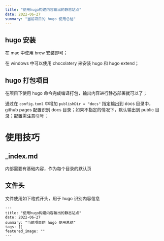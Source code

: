 ```yaml
---
title: "使用hugo构建内容输出的静态站点"
date: 2022-06-27
summary: "当前项目的 hugo 使用总结"
---
```



## hugo 安装

在 mac 中使用 brew 安装即可；

在 windows 中可以使用 chocolatery 来安装 hugo 和 hugo extend；

## hugo 打包项目

在项目下使用 hugo 命令完成编译打包，输出内容进行静态部署就可以了；

通过在 `config.toml` 中增加 `publishDir = "docs"` 指定输出到 docs 目录中，github pages 配置识别 docs 目录；如果不指定的情况下，默认输出到 public 目录；配置需注意引号；

# 使用技巧

## _index.md

内部需要有基础内容，作为每个目录的默认页


## 文件头

文件使用如下格式开头，用于 hugo 识别内容信息

```
---
title: "使用hugo构建内容输出的静态站点"
date: 2022-06-27
summary: "当前项目的 hugo 使用总结"
tags: []
featured_image: ""
---

```

